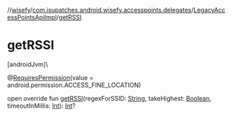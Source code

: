 //[wisefy](../../../index.md)/[com.isupatches.android.wisefy.accesspoints.delegates](../index.md)/[LegacyAccessPointsApiImpl](index.md)/[getRSSI](get-r-s-s-i.md)

# getRSSI

[androidJvm]\

@[RequiresPermission](https://developer.android.com/reference/kotlin/androidx/annotation/RequiresPermission.html)(value = android.permission.ACCESS_FINE_LOCATION)

open override fun [getRSSI](get-r-s-s-i.md)(regexForSSID: [String](https://kotlinlang.org/api/latest/jvm/stdlib/kotlin/-string/index.html), takeHighest: [Boolean](https://kotlinlang.org/api/latest/jvm/stdlib/kotlin/-boolean/index.html), timeoutInMillis: [Int](https://kotlinlang.org/api/latest/jvm/stdlib/kotlin/-int/index.html)): [Int](https://kotlinlang.org/api/latest/jvm/stdlib/kotlin/-int/index.html)?
